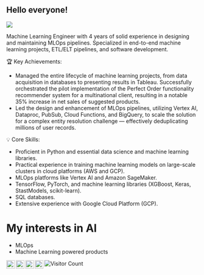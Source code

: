 ## Hello everyone!

![](https://komarev.com/ghpvc/?username=rodolfojt&color=lightgray)

Machine Learning Engineer with 4 years of solid experience in designing and maintaining MLOps pipelines. Specialized in end-to-end machine learning projects, ETL/ELT pipelines, and software development.

🏆 Key Achievements:

- Managed the entire lifecycle of machine learning projects, from data acquisition in databases to presenting results in Tableau. Successfully orchestrated the pilot implementation of the Perfect Order functionality recommender system for a multinational client, resulting in a notable 35% increase in net sales of suggested products.
- Led the design and enhancement of MLOps pipelines, utilizing Vertex AI, Dataproc, PubSub, Cloud Functions, and BigQuery, to scale the solution for a complex entity resolution challenge — effectively deduplicating millions of user records.

💡 Core Skills:

- Proficient in Python and essential data science and machine learning libraries.
- Practical experience in training machine learning models on large-scale clusters in cloud platforms (AWS and GCP).
- MLOps platforms like Vertex AI and Amazon SageMaker.
- TensorFlow, PyTorch, and machine learning libraries (XGBoost, Keras, StastModels, scikit-learn).
- SQL databases.
- Extensive experience with Google Cloud Platform (GCP).

# My interests in AI

- MLOps
- Machine Learning powered products

<a href="https://linkedin.com/in/rodolfojt">
  <img align="left" alt="Rodolfo's Linkdein" width="22px" src="https://cdn.jsdelivr.net/npm/simple-icons@v3/icons/linkedin.svg" />
</a>
<a href="http://rodolfojt.github.io/">
  <img align="left" alt="Rodolfo's Github" width="22px" src="https://cdn.jsdelivr.net/npm/simple-icons@v3/icons/github.svg" />
</a>
<a href="https://t.me/rodolfojt">
  <img align="left" alt="Rodolfo's Telegram" width="22px" src="https://cdn.jsdelivr.net/npm/simple-icons@v3/icons/telegram.svg" />
</a>
<a href="mailto:rodolfojeronimoteles@gmail.com">
  <img align="left" alt="Rodolfo's Gmail" width="22px" src="https://cdn.jsdelivr.net/npm/simple-icons@3.12.1/icons/gmail.svg" />
</a>

![Visitor Count](https://profile-counter.glitch.me/rodolfojt/count.svg)

